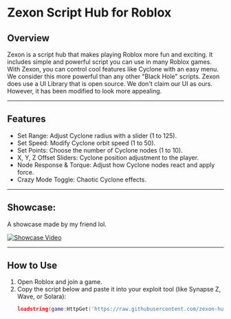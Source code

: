 # Zexon Script Hub for Roblox

## Overview
Zexon is a script hub that makes playing Roblox more fun and exciting. It includes simple and powerful script you can use in many Roblox games. With Zexon, you can control cool features like Cyclone with an easy menu. We consider this more powerful than any other "Black Hole" scripts. Zexon does use a UI Library that is open source. We don't claim our UI as ours. However, it has been modified to look more appealing.

---

## Features

- Set Range: Adjust Cyclone radius with a slider (1 to 125).
- Set Speed: Modify Cyclone orbit speed (1 to 50).
- Set Points: Choose the number of Cyclone nodes (1 to 10).
- X, Y, Z Offset Sliders: Cyclone position adjustment to the player.
- Node Response & Torque: Adjust how Cyclone nodes react and apply force.
- Crazy Mode Toggle: Chaotic Cyclone effects.
---
## Showcase:
A showcase made by my friend lol.

[![Showcase Video](https://img.youtube.com/vi/f5dkobZ7d0s/0.jpg)](https://www.youtube.com/watch?v=f5dkobZ7d0s)

---
## How to Use
1. Open Roblox and join a game.
2. Copy the script below and paste it into your exploit tool (like Synapse Z, Wave, or Solara):
   ```lua
   loadstring(game:HttpGet('https://raw.githubusercontent.com/zexon-hub/Zexon/refs/heads/main/main'))()
